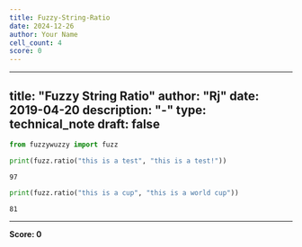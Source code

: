 ```yaml
---
title: Fuzzy-String-Ratio
date: 2024-12-26
author: Your Name
cell_count: 4
score: 0
---
```


---
title: "Fuzzy String Ratio"
author: "Rj"
date: 2019-04-20
description: "-"
type: technical_note
draft: false
---

```python
from fuzzywuzzy import fuzz
```


```python
print(fuzz.ratio("this is a test", "this is a test!"))
```

    97



```python
print(fuzz.ratio("this is a cup", "this is a world cup"))
```

    81



---
**Score: 0**